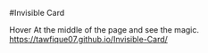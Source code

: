#Invisible Card

Hover At the middle of the page and see the magic. 
https://tawfique07.github.io/Invisible-Card/

